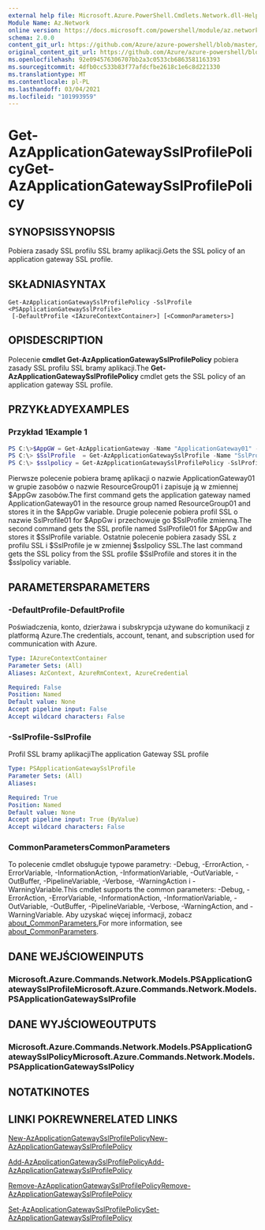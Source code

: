 ```yaml
---
external help file: Microsoft.Azure.PowerShell.Cmdlets.Network.dll-Help.xml
Module Name: Az.Network
online version: https://docs.microsoft.com/powershell/module/az.network/get-azapplicationgatewaysslprofilepolicy
schema: 2.0.0
content_git_url: https://github.com/Azure/azure-powershell/blob/master/src/Network/Network/help/Get-AzApplicationGatewaySslProfilePolicy.md
original_content_git_url: https://github.com/Azure/azure-powershell/blob/master/src/Network/Network/help/Get-AzApplicationGatewaySslProfilePolicy.md
ms.openlocfilehash: 92e094576306707bb2a3c0533cb6863581163393
ms.sourcegitcommit: 4dfb0cc533b83f77afdcfbe2618c1e6c8d221330
ms.translationtype: MT
ms.contentlocale: pl-PL
ms.lasthandoff: 03/04/2021
ms.locfileid: "101993959"
---
```

# <span data-ttu-id="18bbc-101">Get-AzApplicationGatewaySslProfilePolicy</span><span class="sxs-lookup"><span data-stu-id="18bbc-101">Get-AzApplicationGatewaySslProfilePolicy</span></span>

## <span data-ttu-id="18bbc-102">SYNOPSIS</span><span class="sxs-lookup"><span data-stu-id="18bbc-102">SYNOPSIS</span></span>
<span data-ttu-id="18bbc-103">Pobiera zasady SSL profilu SSL bramy aplikacji.</span><span class="sxs-lookup"><span data-stu-id="18bbc-103">Gets the SSL policy of an application gateway SSL profile.</span></span>

## <span data-ttu-id="18bbc-104">SKŁADNIA</span><span class="sxs-lookup"><span data-stu-id="18bbc-104">SYNTAX</span></span>

```
Get-AzApplicationGatewaySslProfilePolicy -SslProfile <PSApplicationGatewaySslProfile>
 [-DefaultProfile <IAzureContextContainer>] [<CommonParameters>]
```

## <span data-ttu-id="18bbc-105">OPIS</span><span class="sxs-lookup"><span data-stu-id="18bbc-105">DESCRIPTION</span></span>
<span data-ttu-id="18bbc-106">Polecenie **cmdlet Get-AzApplicationGatewaySslProfilePolicy** pobiera zasady SSL profilu SSL bramy aplikacji.</span><span class="sxs-lookup"><span data-stu-id="18bbc-106">The **Get-AzApplicationGatewaySslProfilePolicy** cmdlet gets the SSL policy of an application gateway SSL profile.</span></span>

## <span data-ttu-id="18bbc-107">PRZYKŁADY</span><span class="sxs-lookup"><span data-stu-id="18bbc-107">EXAMPLES</span></span>

### <span data-ttu-id="18bbc-108">Przykład 1</span><span class="sxs-lookup"><span data-stu-id="18bbc-108">Example 1</span></span>
```powershell
PS C:\>$AppGW = Get-AzApplicationGateway -Name "ApplicationGateway01" -ResourceGroupName "ResourceGroup01"
PS C:\> $SslProfile  = Get-AzApplicationGatewaySslProfile -Name "SslProfile01" -ApplicationGateway $AppGw
PS C:\> $sslpolicy = Get-AzApplicationGatewaySslProfilePolicy -SslProfile $SslProfile
```

<span data-ttu-id="18bbc-109">Pierwsze polecenie pobiera bramę aplikacji o nazwie ApplicationGateway01 w grupie zasobów o nazwie ResourceGroup01 i zapisuje ją w zmiennej $AppGw zasobów.</span><span class="sxs-lookup"><span data-stu-id="18bbc-109">The first command gets the application gateway named ApplicationGateway01 in the resource group named ResourceGroup01 and stores it in the $AppGw variable.</span></span> <span data-ttu-id="18bbc-110">Drugie polecenie pobiera profil SSL o nazwie SslProfile01 for $AppGw i przechowuje go $SslProfile zmienną.</span><span class="sxs-lookup"><span data-stu-id="18bbc-110">The second command gets the SSL profile named SslProfile01 for $AppGw and stores it $SslProfile variable.</span></span> <span data-ttu-id="18bbc-111">Ostatnie polecenie pobiera zasady SSL z profilu SSL i $SslProfile je w zmiennej $sslpolicy SSL.</span><span class="sxs-lookup"><span data-stu-id="18bbc-111">The last command gets the SSL policy from the SSL profile $SslProfile and stores it in the $sslpolicy variable.</span></span>

## <span data-ttu-id="18bbc-112">PARAMETERS</span><span class="sxs-lookup"><span data-stu-id="18bbc-112">PARAMETERS</span></span>

### <span data-ttu-id="18bbc-113">-DefaultProfile</span><span class="sxs-lookup"><span data-stu-id="18bbc-113">-DefaultProfile</span></span>
<span data-ttu-id="18bbc-114">Poświadczenia, konto, dzierżawa i subskrypcja używane do komunikacji z platformą Azure.</span><span class="sxs-lookup"><span data-stu-id="18bbc-114">The credentials, account, tenant, and subscription used for communication with Azure.</span></span>

```yaml
Type: IAzureContextContainer
Parameter Sets: (All)
Aliases: AzContext, AzureRmContext, AzureCredential

Required: False
Position: Named
Default value: None
Accept pipeline input: False
Accept wildcard characters: False
```

### <span data-ttu-id="18bbc-115">-SslProfile</span><span class="sxs-lookup"><span data-stu-id="18bbc-115">-SslProfile</span></span>
<span data-ttu-id="18bbc-116">Profil SSL bramy aplikacji</span><span class="sxs-lookup"><span data-stu-id="18bbc-116">The application Gateway SSL profile</span></span>

```yaml
Type: PSApplicationGatewaySslProfile
Parameter Sets: (All)
Aliases:

Required: True
Position: Named
Default value: None
Accept pipeline input: True (ByValue)
Accept wildcard characters: False
```

### <span data-ttu-id="18bbc-117">CommonParameters</span><span class="sxs-lookup"><span data-stu-id="18bbc-117">CommonParameters</span></span>
<span data-ttu-id="18bbc-118">To polecenie cmdlet obsługuje typowe parametry: -Debug, -ErrorAction, -ErrorVariable, -InformationAction, -InformationVariable, -OutVariable, -OutBuffer, -PipelineVariable, -Verbose, -WarningAction i -WarningVariable.</span><span class="sxs-lookup"><span data-stu-id="18bbc-118">This cmdlet supports the common parameters: -Debug, -ErrorAction, -ErrorVariable, -InformationAction, -InformationVariable, -OutVariable, -OutBuffer, -PipelineVariable, -Verbose, -WarningAction, and -WarningVariable.</span></span> <span data-ttu-id="18bbc-119">Aby uzyskać więcej informacji, zobacz [about_CommonParameters.](http://go.microsoft.com/fwlink/?LinkID=113216)</span><span class="sxs-lookup"><span data-stu-id="18bbc-119">For more information, see [about_CommonParameters](http://go.microsoft.com/fwlink/?LinkID=113216).</span></span>

## <span data-ttu-id="18bbc-120">DANE WEJŚCIOWE</span><span class="sxs-lookup"><span data-stu-id="18bbc-120">INPUTS</span></span>

### <span data-ttu-id="18bbc-121">Microsoft.Azure.Commands.Network.Models.PSApplicationGatewaySslProfile</span><span class="sxs-lookup"><span data-stu-id="18bbc-121">Microsoft.Azure.Commands.Network.Models.PSApplicationGatewaySslProfile</span></span>

## <span data-ttu-id="18bbc-122">DANE WYJŚCIOWE</span><span class="sxs-lookup"><span data-stu-id="18bbc-122">OUTPUTS</span></span>

### <span data-ttu-id="18bbc-123">Microsoft.Azure.Commands.Network.Models.PSApplicationGatewaySslPolicy</span><span class="sxs-lookup"><span data-stu-id="18bbc-123">Microsoft.Azure.Commands.Network.Models.PSApplicationGatewaySslPolicy</span></span>

## <span data-ttu-id="18bbc-124">NOTATKI</span><span class="sxs-lookup"><span data-stu-id="18bbc-124">NOTES</span></span>

## <span data-ttu-id="18bbc-125">LINKI POKREWNE</span><span class="sxs-lookup"><span data-stu-id="18bbc-125">RELATED LINKS</span></span>

[<span data-ttu-id="18bbc-126">New-AzApplicationGatewaySslProfilePolicy</span><span class="sxs-lookup"><span data-stu-id="18bbc-126">New-AzApplicationGatewaySslProfilePolicy</span></span>](./New-AzApplicationGatewaySslProfilePolicy.md)

[<span data-ttu-id="18bbc-127">Add-AzApplicationGatewaySslProfilePolicy</span><span class="sxs-lookup"><span data-stu-id="18bbc-127">Add-AzApplicationGatewaySslProfilePolicy</span></span>](./Add-AzApplicationGatewaySslProfilePolicy.md)

[<span data-ttu-id="18bbc-128">Remove-AzApplicationGatewaySslProfilePolicy</span><span class="sxs-lookup"><span data-stu-id="18bbc-128">Remove-AzApplicationGatewaySslProfilePolicy</span></span>](./Remove-AzApplicationGatewaySslProfilePolicy.md)

[<span data-ttu-id="18bbc-129">Set-AzApplicationGatewaySslProfilePolicy</span><span class="sxs-lookup"><span data-stu-id="18bbc-129">Set-AzApplicationGatewaySslProfilePolicy</span></span>](./Set-AzApplicationGatewaySslProfilePolicy.md)